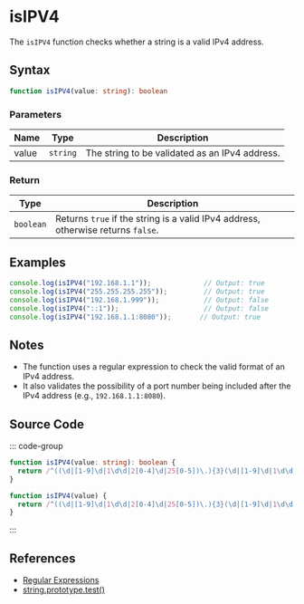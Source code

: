 # isIPV4

The `isIPV4` function checks whether a string is a valid IPv4 address.

## Syntax

```typescript
function isIPV4(value: string): boolean
```

### Parameters

| Name | Type     | Description                                  |
|------|----------|----------------------------------------------|
| value  | `string` | The string to be validated as an IPv4 address. |

### Return

| Type     | Description                                    |
|----------|------------------------------------------------|
| `boolean` | Returns `true` if the string is a valid IPv4 address, otherwise returns `false`. |

## Examples

```typescript
console.log(isIPV4("192.168.1.1"));             // Output: true
console.log(isIPV4("255.255.255.255"));         // Output: true
console.log(isIPV4("192.168.1.999"));           // Output: false
console.log(isIPV4("::1"));                     // Output: false
console.log(isIPV4("192.168.1.1:8080"));       // Output: true
```

## Notes

- The function uses a regular expression to check the valid format of an IPv4 address.
- It also validates the possibility of a port number being included after the IPv4 address (e.g., `192.168.1.1:8080`).

## Source Code

::: code-group
```typescript
function isIPV4(value: string): boolean {
  return /^((\d|[1-9]\d|1\d\d|2[0-4]\d|25[0-5])\.){3}(\d|[1-9]\d|1\d\d|2[0-4]\d|25[0-5])(?::(?:[0-9]|[1-9][0-9]{1,3}|[1-5][0-9]{4}|6[0-4][0-9]{3}|65[0-4][0-9]{2}|655[0-2][0-9]|6553[0-5]))?$/.test(value);
}
```

```javascript
function isIPV4(value) {
  return /^((\d|[1-9]\d|1\d\d|2[0-4]\d|25[0-5])\.){3}(\d|[1-9]\d|1\d\d|2[0-4]\d|25[0-5])(?::(?:[0-9]|[1-9][0-9]{1,3}|[1-5][0-9]{4}|6[0-4][0-9]{3}|65[0-4][0-9]{2}|655[0-2][0-9]|6553[0-5]))?$/.test(value);
}
```
::: 

## References

- [Regular Expressions](https://developer.mozilla.org/en-US/docs/Web/JavaScript/Guide/Regular_Expressions)
- [string.prototype.test()](https://developer.mozilla.org/en-US/docs/Web/JavaScript/Reference/Global_Objects/RegExp/test)